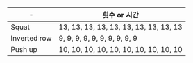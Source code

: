 | - 	| 횟수 or 시간 	|
|------	|-----	|
| Squat  	| 13, 13, 13, 13, 13, 13, 13, 13, 13, 13|
| Inverted row  	| 9, 9, 9, 9, 9, 9, 9, 9, 9, 9|
| Push up  	| 10, 10, 10, 10, 10, 10, 10, 10, 10, 10|